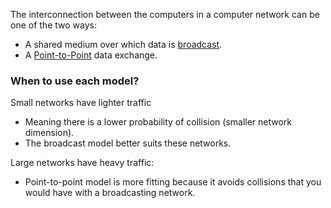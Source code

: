 The interconnection between the computers in a computer network can be one of the two ways:
- A shared medium over which data is [broadcast](Broadcasting).
- A [Point-to-Point](Point-to-Point) data exchange.
### When to use each model?

Small networks have lighter traffic
- Meaning there is a lower probability of collision (smaller network dimension).
- The broadcast model better suits these networks.

Large networks have heavy traffic:
- Point-to-point model is more fitting because it avoids collisions that you would have with a broadcasting network.